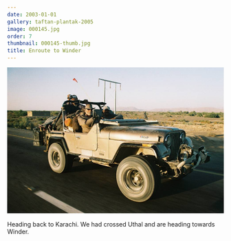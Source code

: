 ```yaml
---
date: 2003-01-01
gallery: taftan-plantak-2005
image: 000145.jpg
order: 7
thumbnail: 000145-thumb.jpg
title: Enroute to Winder
---
```


![Enroute to Winder](./000145.jpg)

Heading back to Karachi. We had crossed Uthal and are heading towards Winder.
